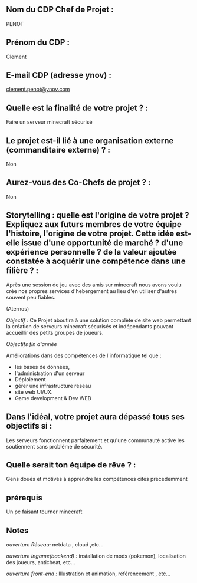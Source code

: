## Nom du CDP Chef de Projet :

PENOT



## Prénom du CDP :

Clement



## E-mail CDP (adresse ynov) :

clement.penot@ynov.com



## Quelle est la finalité de votre projet ? :

Faire un serveur minecraft sécurisé 


## Le projet est-il lié à une organisation externe (commanditaire externe) ? :

Non


## Aurez-vous des Co-Chefs de projet ? :
Non

## Storytelling : quelle est l'origine de votre projet ? Expliquez aux futurs membres de votre équipe l'histoire, l'origine de votre projet. Cette idée est-elle issue d'une opportunité de marché ? d'une expérience personnelle ? de la valeur ajoutée constatée à acquérir une compétence dans une filière ? :

Après une session de jeu avec des amis sur minecraft nous avons voulu crée nos propres services d'hebergement au lieu d'en utiliser d'autres souvent peu fiables.



(Aternos)


*Objectif :*
Ce Projet aboutira à une solution complète de site web permettant la création de  serveurs minecraft sécurisés et indépendants pouvant accueillir 
des petits groupes de joueurs.

*Objectifs fin d'année* 

Améliorations dans des compétences de l'informatique tel que : 
 * les bases de données, 
 * l'administration d'un serveur
 * Déploiement
 * gérer une infrastructure réseau
 *  site web UI/UX.
 *  Game development & Dev WEB 



## Dans l'idéal, votre projet aura dépassé tous ses objectifs si : 

Les serveurs fonctionnent parfaitement et qu'une communauté active les soutiennent sans problème de sécurité.

## Quelle serait ton équipe de rêve ? : 

Gens doués et motivés à apprendre les compétences cités précedemment

## prérequis

Un pc faisant tourner minecraft


## Notes

*ouverture Réseau:* netdata , cloud ,etc...

*ouverture Ingame(backend) :* installation de mods (pokemon),
localisation des joueurs, anticheat, etc...

*ouverture front-end :* Illustration et animation, référencement , etc...





